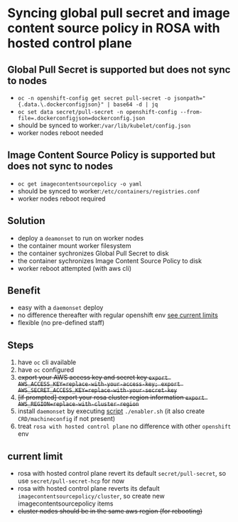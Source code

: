 # Syncing global pull secret and image content source policy in ROSA with hosted control plane 

## Global Pull Secret is supported but does not sync to nodes
- `oc -n openshift-config get secret pull-secret -o jsonpath="{.data.\.dockerconfigjson}" | base64 -d | jq`
- `oc set data secret/pull-secret -n openshift-config --from-file=.dockerconfigjson=dockerconfig.json`
- should be synced to worker:`/var/lib/kubelet/config.json`
- worker nodes reboot needed

## Image Content Source Policy is supported but does not sync to nodes
- `oc get imagecontentsourcepolicy -o yaml` 
- should be synced to worker:`/etc/containers/registries.conf`
- worker nodes reboot required

## Solution
- deploy a `deamonset` to run on worker nodes
- the container mount worker filesystem
- the container sychronizes Global Pull Secret to disk
- the container sychronizes Image Content Source Policy to disk
- worker reboot attempted (with aws cli)

## Benefit
- easy with a `daemonset` deploy
- no difference thereafter with regular openshift env [see current limits](#current-limit)
- flexible (no pre-defined staff)

## Steps
1. have `oc` cli available
2. have `oc` configured
3. ~~export your AWS access key and secret key `export AWS_ACCESS_KEY=replace-with-your-access-key; export AWS_SECRET_ACCESS_KEY=replace-with-your-secret-key`~~
4. ~~[if prompted] export your rosa cluster region information `export AWS_REGION=replace-with-cluster-region`~~
5. install `daemonset` by executing [script](enabler.sh) `./enabler.sh` (it also create `CRD/machineconfig` if not present)
6. treat `rosa with hosted control plane` no difference with other `openshift` env

## current limit
- rosa with hosted control plane revert its default `secret/pull-secret`, so use `secret/pull-secret-hcp` for now
- rosa with hosted control plane reverts its default `imagecontentsourcepolicy/cluster`, so create new imagecontentsourcepolicy items
- ~~cluster nodes should be in the same aws region (for rebooting)~~

